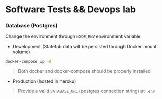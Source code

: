 # Software Tests && Devops lab

### Database (Postgres)

Change the environment through `NODE_ENV` environment variable

- Development (Stateful: data will be persisted through Docker mount volume)

```bash
docker-compose up -d
```

> Both docker and docker-compose should be properly installed

- Production (hosted in heroku)

> Provide a valid `DATABASE_URL` (postgres connection string) at `.env`
